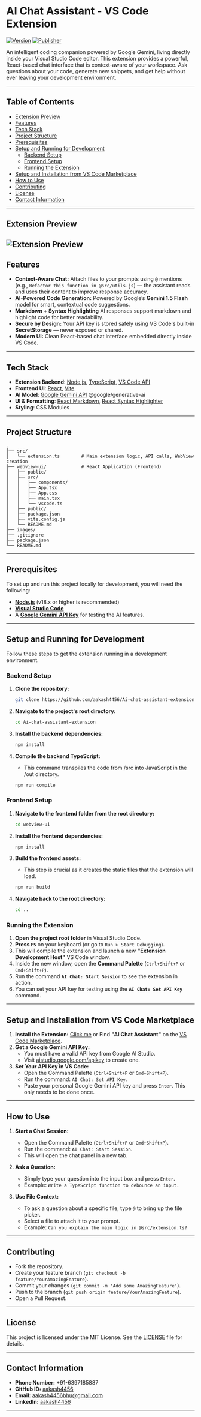 # AI Chat Assistant - VS Code Extension

[![Version](https://img.shields.io/badge/Version-1.0.3-blue.svg)](https://marketplace.visualstudio.com/)
[![Publisher](https://img.shields.io/badge/Publisher-aakash4456-purple.svg)](https://marketplace.visualstudio.com/items?itemName=aakashPalBhu.ai-chat-assistant)

An intelligent coding companion powered by Google Gemini, living directly inside your Visual Studio Code editor. This extension provides a powerful, React-based chat interface that is context-aware of your workspace. Ask questions about your code, generate new snippets, and get help without ever leaving your development environment.

---

## Table of Contents

- [Extension Preview](#extensionPreview)
- [Features](#features)
- [Tech Stack](#tech-stack)
- [Project Structure](#project-structure)
- [Prerequisites](#prerequisites)
- [Setup and Running for Development](#setup-and-running-for-development)
  - [Backend Setup](#backend-setup)
  - [Frontend Setup](#frontend-setup)
  - [Running the Extension](#running-the-extension)
- [Setup and Installation from VS Code Marketplace](#setup-and-installation-from-vs-code-marketplace)
- [How to Use](#how-to-use)
- [Contributing](#contributing)
- [License](#license)
- [Contact Information](#contact-information)
---

## Extension Preview

![Extension Preview](images/Panel_View.png)
---

## Features

*   **Context-Aware Chat:** Attach files to your prompts using `@` mentions (e.g., `Refactor this function in @src/utils.js`) — the assistant reads and uses their content to improve response accuracy.
*   **AI-Powered Code Generation:** Powered by Google’s **Gemini 1.5 Flash** model for smart, contextual code suggestions.
*   **Markdown + Syntax Highlighting** AI responses support markdown and highlight code for better readability.
*   **Secure by Design:** Your API key is stored safely using VS Code's built-in **SecretStorage** — never exposed or shared.
*   **Modern UI:** Clean React-based chat interface embedded directly inside VS Code.

---

## Tech Stack

- **Extension Backend**: [Node.js](https://nodejs.org/), [TypeScript](https://www.typescriptlang.org/), [VS Code API](https://code.visualstudio.com/api)
- **Frontend UI**: [React](https://react.dev/), [Vite](https://vitejs.dev/)
- **AI Model**: [Google Gemini API](https://ai.google.dev/) @google/generative-ai
- **UI & Formatting**: [React Markdown](https://github.com/remarkjs/react-markdown), [React Syntax Highlighter](https://github.com/react-syntax-highlighter/react-syntax-highlighter)
- **Styling**: CSS Modules
---

## Project Structure

```
.
├── src/                    
│   └── extension.ts        # Main extension logic, API calls, WebView creation
├── webview-ui/             # React Application (Frontend)
│   ├── public/
│   ├── src/
│   │   ├── components/
│   │   ├── App.tsx
│   │   ├── App.css
│   │   ├── main.tsx
│   │   └── vscode.ts
│   ├── public/
│   ├── package.json
│   ├── vite.config.js
│   └── README.md
├── images/
├── .gitignore
├── package.json
└── README.md
```
---

## Prerequisites

To set up and run this project locally for development, you will need the following:

*   [**Node.js**](https://nodejs.org/en/download/) (v18.x or higher is recommended)
*   [**Visual Studio Code**](https://code.visualstudio.com/download)
*   A [**Google Gemini API Key**](https://aistudio.google.com/apikey) for testing the AI features.
---

## Setup and Running for Development

Follow these steps to get the extension running in a development environment.

### Backend Setup

1.  **Clone the repository:**
    ```bash
    git clone https://github.com/aakash4456/Ai-chat-assistant-extension.git
    ```

2.  **Navigate to the project's root directory:**
    ```bash
    cd Ai-chat-assistant-extension
    ```

3.  **Install the backend dependencies:**
    ```bash
    npm install
    ```

4.  **Compile the backend TypeScript:**
    * This command transpiles the code from /src into JavaScript in the /out directory.
    ```bash
    npm run compile
    ```


### Frontend Setup

1.  **Navigate to the frontend folder from the root directory:**
    ```bash
    cd webview-ui
    ```

2.  **Install the frontend dependencies:**
    ```bash
    npm install
    ```

3.  **Build the frontend assets:**
    *   This step is crucial as it creates the static files that the extension will load.
    ```bash
    npm run build
    ```

4.  **Navigate back to the root directory:**
    ```bash
    cd ..
    ```

### Running the Extension

1.  **Open the project root folder** in Visual Studio Code.
2.  **Press `F5`** on your keyboard (or go to `Run > Start Debugging`).
3.  This will compile the extension and launch a new **"Extension Development Host"** VS Code window.
4.  Inside the new window, open the **Command Palette** (`Ctrl+Shift+P` or `Cmd+Shift+P`).
5.  Run the command **`AI Chat: Start Session`** to see the extension in action.
6.  You can set your API key for testing using the **`AI Chat: Set API Key`** command.
---

## Setup and Installation from VS Code Marketplace

1.  **Install the Extension:** [Click me](https://marketplace.visualstudio.com/items?itemName=aakashPalBhu.ai-chat-assistant&ssr=false#overview) or Find **"AI Chat Assistant"** on the [VS Code Marketplace](https://marketplace.visualstudio.com/).
2.  **Get a Google Gemini API Key:**
    *   You must have a valid API key from Google AI Studio.
    *   Visit [aistudio.google.com/apikey](https://aistudio.google.com/apikey) to create one.
3.  **Set Your API Key in VS Code:**
    *   Open the Command Palette (`Ctrl+Shift+P` or `Cmd+Shift+P`).
    *   Run the command: `AI Chat: Set API Key`.
    *   Paste your personal Google Gemini API key and press `Enter`. This only needs to be done once.
---

## How to Use

1.  **Start a Chat Session:**
    *   Open the Command Palette (`Ctrl+Shift+P` or `Cmd+Shift+P`).
    *   Run the command: `AI Chat: Start Session`.
    *   This will open the chat panel in a new tab.

2.  **Ask a Question:**
    *   Simply type your question into the input box and press `Enter`.
    *   Example: `Write a TypeScript function to debounce an input.`

3.  **Use File Context:**
    *   To ask a question about a specific file, type `@` to bring up the file picker.
    *   Select a file to attach it to your prompt.
    *   Example: `Can you explain the main logic in @src/extension.ts?`
---

## Contributing

*   Fork the repository.
*   Create your feature branch (`git checkout -b feature/YourAmazingFeature`).
*   Commit your changes (`git commit -m 'Add some AmazingFeature'`).
*   Push to the branch (`git push origin feature/YourAmazingFeature`).
*   Open a Pull Request.
---

## License

This project is licensed under the MIT License. See the [LICENSE](LICENSE) file for details.

---

## Contact Information

- **Phone Number:** +91-6397185887
- **GitHub ID:** [aakash4456](https://github.com/aakash4456)
- **Email:** aakash4456bhu@gmail.com
- **LinkedIn:** [aakash4456](https://www.linkedin.com/in/aakash4456/)

---
